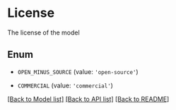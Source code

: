 # License

The license of the model

## Enum

* `OPEN_MINUS_SOURCE` (value: `'open-source'`)

* `COMMERCIAL` (value: `'commercial'`)

[[Back to Model list]](../README.md#documentation-for-models) [[Back to API list]](../README.md#documentation-for-api-endpoints) [[Back to README]](../README.md)


